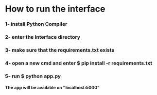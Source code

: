 # How to run the interface
### 1- install Python Compiler
### 2- enter the Interface directory
### 3- make sure that the requirements.txt exists 
### 4- open a new cmd and enter $ pip install -r requirements.txt
### 5- run $ python app.py

#### The app will be available on "localhost:5000"
